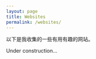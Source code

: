 ```yaml
---
layout: page
title: Websites
permalink: /websites/
---
```


以下是我收集的一些有用有趣的网站。

Under construction...